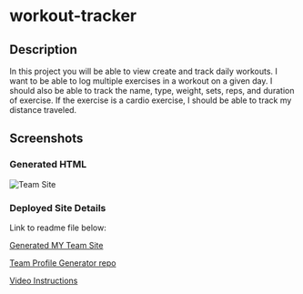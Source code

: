 # workout-tracker

## Description

In this project you will be able to view create and track daily workouts. I want to be able to log multiple exercises in a workout on a given day. I should also be able to track the name, type, weight, sets, reps, and duration of exercise. If the exercise is a cardio exercise, I should be able to track my distance traveled.

## Screenshots

### Generated HTML

![Team Site](./assets/images/teamgeneratedsite.png)

### Deployed Site Details

Link to readme file below:

[Generated MY Team Site](https://eloy522752868.github.io/team-profile-generator/assets/dist/index.html)

[Team Profile Generator repo](https://github.com/eloy522752868/team-profile-generator/)

[Video Instructions](https://drive.google.com/file/d/1ABtz6EaaOtv3doEevR1rFb0xjIPr3Xxe/view)
